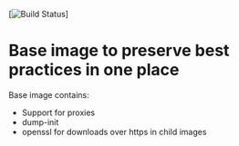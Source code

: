 [![Build Status](https://img.shields.io/travis/andrey9kin/base-image.svg)]

# Base image to preserve best practices in one place

Base image contains:
* Support for proxies
* dump-init
* openssl for downloads over https in child images

